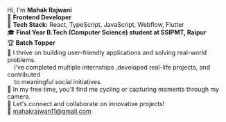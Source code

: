 
Hi, I'm **Mahak Rajwani**  
🚀 **Frontend Developer**  
🔧 **Tech Stack:** React, TypeScript, JavaScript, Webflow, Flutter  
🎓 **Final Year B.Tech (Computer Science) student at SSIPMT, Raipur**  
🏆 **Batch Topper**  
🌱 I thrive on building user-friendly applications and solving real-world problems.   
&nbsp;&nbsp;&nbsp; I’ve completed multiple internships ,developed real-life projects, and contributed  
&nbsp;&nbsp;&nbsp; to meaningful social initiatives.   
📸 In my free time, you'll find me cycling or capturing moments through my camera.  
🔗 Let's connect and collaborate on innovative projects!  
📧 mahakrajwan11@gmail.com  
